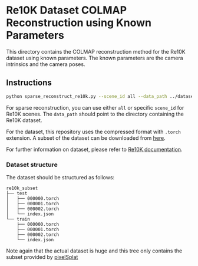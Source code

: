# Re10K Dataset COLMAP Reconstruction using Known Parameters

This directory contains the COLMAP reconstruction method for the Re10K dataset using known parameters. The known parameters are the camera intrinsics and the camera poses.

## Instructions
```bash
python sparse_reconstruct_re10k.py --scene_id all --data_path ../dataset_subsets/re10k_subset/test
```

For sparse reconstruction, you can use either `all` or specific `scene_id` for Re10K scenes. The `data_path` should point to the directory containing the Re10K dataset.

For the dataset, this repository uses the compressed format with `.torch` extension. A subset of the dataset can be downloaded from [here](https://drive.google.com/drive/folders/1joiezNCyQK2BvWMnfwHJpm2V77c7iYGe?usp=sharing).

For further information on dataset, please refer to [Re10K documentation](https://google.github.io/realestate10k/).

### Dataset structure

The dataset should be structured as follows:
```
re10k_subset
├── test
│   ├── 000000.torch
│   ├── 000001.torch
│   ├── 000002.torch
│   └── index.json
└── train
    ├── 000000.torch
    ├── 000001.torch
    ├── 000002.torch
    └── index.json
```

Note again that the actual dataset is huge and this tree only contains the subset provided by [pixelSplat](https://davidcharatan.com/pixelsplat/)